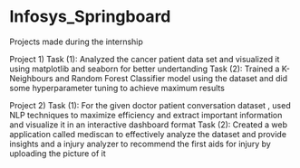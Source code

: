 # Infosys_Springboard
Projects made during the internship

Project 1) Task (1): Analyzed the cancer patient data set and visualized it using matplotlib and seaborn for better undertanding
           Task (2): Trained a K-Neighbours and Random Forest Classifier model using the dataset and did some hyperparameter tuning to achieve maximum results

Project 2) Task (1): For the given doctor patient conversation dataset , used NLP techniques to maximize efficiency and extract important information and visualize it in an interactive dashboard format
           Task (2): Created a web application called mediscan to effectively analyze the dataset and provide insights and a injury analyzer to recommend the first aids for injury by uploading the picture of it
